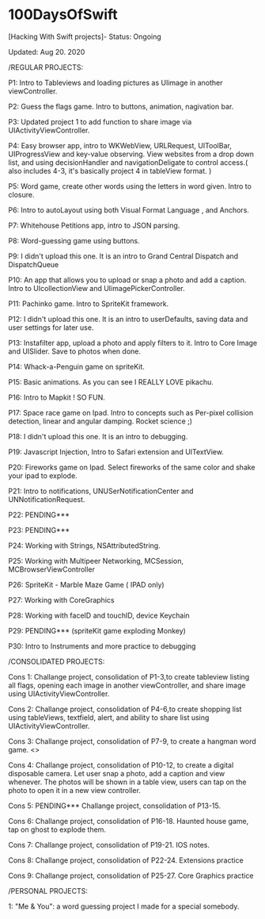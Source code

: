 # 100DaysOfSwift
[Hacking With Swift projects]- Status: Ongoing

Updated: Aug 20. 2020

/REGULAR PROJECTS:

P1: Intro to Tableviews and loading pictures as UIimage in another viewController.

P2: Guess the flags game. Intro to buttons, animation,  nagivation bar.

P3: Updated project 1 to add function to share image via UIActivityViewController.

P4: Easy browser app, intro to WKWebView, URLRequest, UIToolBar, UIProgressView and key-value observing. View websites from a drop down list, and using decisionHandler and navigationDeligate to control access.( also includes 4-3, it's basically project 4 in tableView format. )

P5: Word game, create other words using the letters in word given. Intro to closure. 

P6: Intro to autoLayout using both Visual Format Language , and Anchors.

P7: Whitehouse Petitions app, intro to JSON parsing. 

P8: Word-guessing game using buttons. 

P9: I didn't upload this one. It is an intro to Grand Central Dispatch and DispatchQueue

P10: An app that allows you to upload or snap a photo and add a caption. Intro to UIcollectionView and UIimagePickerController.

P11: Pachinko game. Intro to SpriteKit framework.

P12: I didn't upload this one. It is an intro to userDefaults, saving data and user settings for later use. 

P13: Instafilter app, upload a photo and apply filters to it. Intro to Core Image and UISlider. Save to photos when done.

P14: Whack-a-Penguin game on spriteKit. 

P15: Basic animations. As you can see I REALLY LOVE pikachu. 

P16: Intro to Mapkit ! SO FUN. 

P17: Space race game on Ipad. Intro to concepts such as Per-pixel collision detection, linear and angular damping. Rocket science ;) 

P18: I didn't upload this one. It is an intro to debugging. 

P19: Javascript Injection, Intro to Safari extension and UITextView. 

P20: Fireworks game on Ipad. Select fireworks of the same color and shake your ipad to explode. 

P21: Intro to notifications, UNUSerNotificationCenter and UNNotificationRequest. 

P22: PENDING*** 

P23: PENDING*** 

P24: Working with Strings, NSAttributedString.

P25: Working with Multipeer Networking, MCSession, MCBrowserViewController

P26: SpriteKit - Marble Maze Game ( IPAD only)

P27: Working with CoreGraphics 

P28: Working with faceID and touchID, device Keychain

P29: PENDING***  (spriteKit game exploding Monkey)

P30: Intro to Instruments and more practice to debugging



/CONSOLIDATED PROJECTS:

Cons 1: Challange project, consolidation of P1-3,to create tableview listing all flags, opening each image in another viewController, and share image using UIActivityViewController.

Cons 2: Challange project, consolidation of P4-6,to create shopping list using tableViews, textfield, alert, and ability to share list using UIActivityViewController.

Cons 3: Challange project, consolidation of P7-9, to create a hangman word game. <<Needs further update as the bottom word buttons autolayout does not adjust on smaller screens such as SE.  >>

Cons 4: Challange project, consolidation of P10-12, to create a digital disposable camera. Let user snap a photo, add a caption and view whenever. The photos will be shown in a table view, users can tap on the photo to open it in a new view controller. 

Cons 5: PENDING*** Challange project, consolidation of P13-15.

Cons 6: Challange project, consolidation of P16-18. Haunted house game, tap on ghost to explode them. 

Cons 7: Challange project, consolidation of P19-21. IOS notes.

Cons 8: Challange project, consolidation of P22-24. Extensions practice 

Cons 9: Challange project, consolidation of P25-27. Core Graphics practice 


/PERSONAL PROJECTS:

1: "Me & You": a word guessing project I made for a special somebody. 


